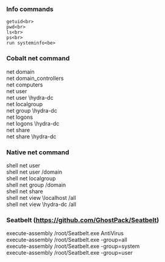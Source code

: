 ### Info commands
```
getuid<br>
pwd<br>
ls<br>
ps<br>
run systeminfo<be>
```

### Cobalt net command
net domain<br>
net domain_controllers<br>
net computers<br>
net user<br>
net user \\hydra-dc<br>
net localgroup<br>
net group \\hydra-dc<br>
net logons<br>
net logons \\hydra-dc<br>
net share<br>
net share \\hydra-dc<be>

### Native net command
shell net user<br>
shell net user /domain<br>
shell net localgroup<br>
shell net group /domain<br>
shell net share<br>
shell net view \\localhost /all<br>
shell net view \\hydra-dc /all<br>

### Seatbelt (https://github.com/GhostPack/Seatbelt)
execute-assembly /root/Seatbelt.exe AntiVirus<br>
execute-assembly /root/Seatbelt.exe -group=all<br>
execute-assembly /root/Seatbelt.exe -group=system<br>
execute-assembly /root/Seatbelt.exe -group=user<br>
